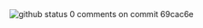 <img src="https://github-readme-stats.vercel.app/api?username=TheJeeZed&layout=compact&show_icons=true&count_private=true&theme=dark" alt="github status"/>
0 comments on commit 69cac6e

<!---
TheJeeZed/TheJeeZed is a ✨ special ✨ repository because its `README.md` (this file) appears on your GitHub profile.
You can click the Preview link to take a look at your changes.
--->
